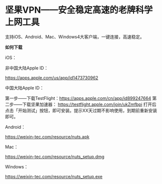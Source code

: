 # 坚果VPN——安全稳定高速的老牌科学上网工具

支持iOS、Android、Mac、Windows4大客户端，一键连接，高速稳定。

**如何下载**

iOS：

非中国大陆Apple ID：

https://apps.apple.com/us/app/id1473730962

中国大陆Apple ID：

第一步——下载TestFlight：https://apps.apple.com/cn/app/id899247664
第二步——下载坚果加速器： https://testflight.apple.com/join/ukZmfbpi 打开后点击「开始测试」按钮，即可安装。提示XX天过期不影响使用，到期前重新安装即可。

Android：

https://weixin-tec.com/resource/nuts.apk

Mac：

https://weixin-tec.com/resource/nuts_setup.dmg

Windows：

https://weixin-tec.com/resource/nuts_setup.exe
